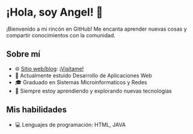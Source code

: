 # ¡Hola, soy Angel! 👋

¡Bienvenido a mi rincón en GitHub! Me encanta aprender nuevas cosas y compartir conocimientos con la comunidad.

## Sobre mí

- 🌐 [Sitio web/blog](https://github.com/angelTormos): [¡Visítame!](https://github.com/angelTormos)
- 💼 Actualmente estuido Desarrollo de Aplicaciones Web
- 🎓 Graduado en Sistemas Microinformaticos y Redes
- 🌱 Siempre estoy aprendiendo y explorando nuevas tecnologías

## Mis habilidades

- 💻 Lenguajes de programación: HTML, JAVA
<!-- - 🚀 Tecnologías: [Lista de tecnologías]-->
<!-- - 📚 Frameworks: [Lista de frameworks]-->
